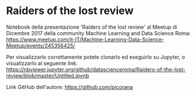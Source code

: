# Raiders of the lost review

Notebook della presentazione 'Raiders of the lost review' al Meetup di Dicembre 2017 della community Machine Learning and
Data Science Roma:
https://www.meetup.com/it-IT/Machine-Learning-Data-Science-Meetup/events/245356425/


Per visualizzarlo correttamente potete clonarlo ed eseguirlo su Jupyter, o visualizzarlo al seguente link:
https://nbviewer.jupyter.org/github/datascienceroma/Raiders-of-the-lost-review/blob/master/Untitled.ipynb

Link GitHub dell'autore: https://github.com/picorana
